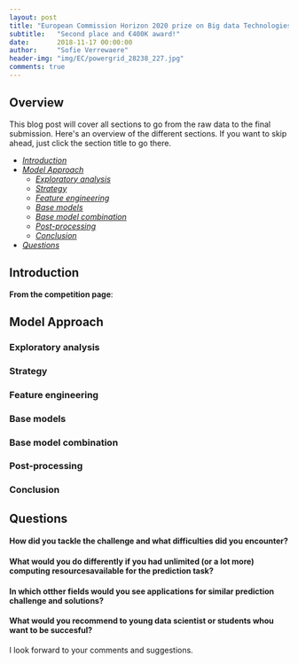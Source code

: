 ```yaml
---
layout: post
title: "European Commission Horizon 2020 prize on Big data Technologies"
subtitle:   "Second place and €400K award!"
date:       2018-11-17 00:00:00
author:     "Sofie Verrewaere"
header-img: "img/EC/powergrid_28238_227.jpg"
comments: true
---
```




## Overview

This blog post will cover all sections to go from the raw data to the final submission. Here's an overview of the different sections. If you want to skip ahead, just click the section title to go there.

* *[Introduction](#introduction)*
* *[Model Approach](#modelApproach)*
   * *[Exploratory analysis](##explorAnalysis)*
   * *[Strategy](##strategy)*
   * *[Feature engineering](##featEng)*
   * *[Base models](##baseModels)*
   * *[Base model combination](##baseModelComb)*
   * *[Post-processing](##postProcessing)*
   * *[Conclusion](##conclusion)*
* *[Questions](#questions)*

## <a name="introduction"><a> Introduction
**From the competition page**: 

## <a name="modelApproach"><a> Model Approach

### <a name="explorAnalysis"><a> Exploratory analysis


### <a name="strategy"><a> Strategy


### <a name="featEng"><a> Feature engineering


### <a name="baseModels"><a> Base models

### <a name="baseModelComb"><a> Base model combination


### <a name="postProcessing"><a> Post-processing


### <a name="conclusion"><a> Conclusion

## <a name="questions"><a> Questions

#### How did you tackle the challenge and what difficulties did you encounter?

#### What would you do differently if you had unlimited (or a lot more) computing resourcesavailable for the prediction task?

#### In which otther fields would you see applications for similar prediction challenge and solutions?

#### What would you recommend to young data scientist or students whou want to be succesful?

I look forward to your comments and suggestions.


